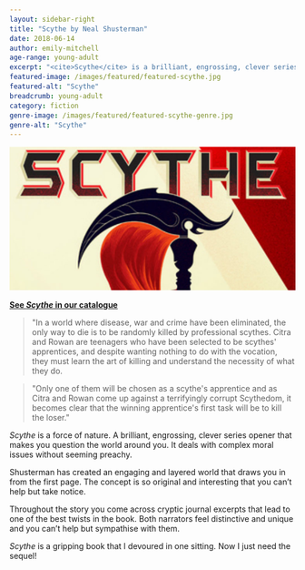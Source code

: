 ```yaml
---
layout: sidebar-right
title: "Scythe by Neal Shusterman"
date: 2018-06-14
author: emily-mitchell
age-range: young-adult
excerpt: "<cite>Scythe</cite> is a brilliant, engrossing, clever series opener that makes you question the world around you."
featured-image: /images/featured/featured-scythe.jpg
featured-alt: "Scythe"
breadcrumb: young-adult
category: fiction
genre-image: /images/featured/featured-scythe-genre.jpg
genre-alt: "Scythe"
---
```


![Scythe](/images/featured/featured-scythe.jpg)

**[See <cite>Scythe</cite> in our catalogue](https://suffolk.spydus.co.uk/cgi-bin/spydus.exe/ENQ/OPAC/BIBENQ?BRN=2325784)**

> "In a world where disease, war and crime have been eliminated, the only way to die is to be randomly killed by professional scythes. Citra and Rowan are teenagers who have been selected to be scythes' apprentices, and despite wanting nothing to do with the vocation, they must learn the art of killing and understand the necessity of what they do.

> "Only one of them will be chosen as a scythe's apprentice and as Citra and Rowan come up against a terrifyingly corrupt Scythedom, it becomes clear that the winning apprentice's first task will be to kill the loser."

<cite>Scythe</cite> is a force of nature. A brilliant, engrossing, clever series opener that makes you question the world around you. It deals with complex moral issues without seeming preachy.

Shusterman has created an engaging and layered world that draws you in from the first page. The concept is so original and interesting that you can’t help but take notice.

Throughout the story you come across cryptic journal excerpts that lead to one of the best twists in the book. Both narrators feel distinctive and unique and you can’t help but sympathise with them.

<cite>Scythe</cite> is a gripping book that I devoured in one sitting. Now I just need the sequel!
